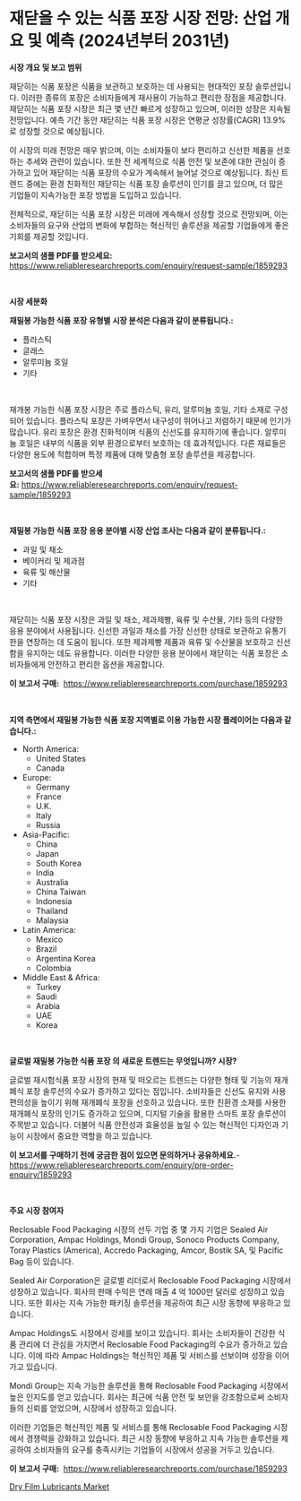 <p><h1>재닫을 수 있는 식품 포장 시장 전망: 산업 개요 및 예측 (2024년부터 2031년)</h1></p><p><strong>시장 개요 및 보고 범위</strong></p>
<p><p>재닫히는 식품 포장은 식품을 보관하고 보호하는 데 사용되는 현대적인 포장 솔루션입니다. 이러한 종류의 포장은 소비자들에게 재사용이 가능하고 편리한 장점을 제공합니다. 재닫히는 식품 포장 시장은 최근 몇 년간 빠르게 성장하고 있으며, 이러한 성장은 지속될 전망입니다. 예측 기간 동안 재닫히는 식품 포장 시장은 연평균 성장률(CAGR) 13.9%로 성장할 것으로 예상됩니다. </p><p>이 시장의 미래 전망은 매우 밝으며, 이는 소비자들이 보다 편리하고 신선한 제품을 선호하는 추세와 관련이 있습니다. 또한 전 세계적으로 식품 안전 및 보존에 대한 관심이 증가하고 있어 재닫히는 식품 포장의 수요가 계속해서 늘어날 것으로 예상됩니다. 최신 트렌드 중에는 환경 친화적인 재닫히는 식품 포장 솔루션이 인기를 끌고 있으며, 더 많은 기업들이 지속가능한 포장 방법을 도입하고 있습니다.</p><p>전체적으로, 재닫히는 식품 포장 시장은 미래에 계속해서 성장할 것으로 전망되며, 이는 소비자들의 요구와 산업의 변화에 부합하는 혁신적인 솔루션을 제공할 기업들에게 좋은 기회를 제공할 것입니다.</p></p>
<p><strong>보고서의 샘플 PDF를 받으세요:</strong> <a href="https://www.reliableresearchreports.com/enquiry/request-sample/1859293">https://www.reliableresearchreports.com/enquiry/request-sample/1859293</a></p>
<p>&nbsp;</p>
<p><strong>시장 세분화</strong></p>
<p><strong>재밀봉 가능한 식품 포장 유형별 시장 분석은 다음과 같이 분류됩니다.:</strong></p>
<p><ul><li>플라스틱</li><li>글래스</li><li>알루미늄 호일</li><li>기타</li></ul></p>
<p>&nbsp;</p>
<p><p>재개봉 가능한 식품 포장 시장은 주로 플라스틱, 유리, 알루미늄 호일, 기타 소재로 구성되어 있습니다. 플라스틱 포장은 가벼우면서 내구성이 뛰어나고 저렴하기 때문에 인기가 많습니다. 유리 포장은 환경 친화적이며 식품의 신선도를 유지하기에 좋습니다. 알루미늄 호일은 내부의 식품을 외부 환경으로부터 보호하는 데 효과적입니다. 다른 재료들은 다양한 용도에 적합하며 특정 제품에 대해 맞춤형 포장 솔루션을 제공합니다.</p></p>
<p><strong>보고서의 샘플 PDF를 받으세요:</strong>&nbsp;<a href="https://www.reliableresearchreports.com/enquiry/request-sample/1859293">https://www.reliableresearchreports.com/enquiry/request-sample/1859293</a></p>
<p>&nbsp;</p>
<p><strong> 재밀봉 가능한 식품 포장 응용 분야별 시장 산업 조사는 다음과 같이 분류됩니다.:</strong></p>
<p><ul><li>과일 및 채소</li><li>베이커리 및 제과점</li><li>육류 및 해산물</li><li>기타</li></ul></p>
<p>&nbsp;</p>
<p><p>재닫히는 식품 포장 시장은 과일 및 채소, 제과제빵, 육류 및 수산물, 기타 등의 다양한 응용 분야에서 사용됩니다. 신선한 과일과 채소를 가장 신선한 상태로 보관하고 유통기한을 연장하는 데 도움이 됩니다. 또한 제과제빵 제품과 육류 및 수산물을 보호하고 신선함을 유지하는 데도 유용합니다. 이러한 다양한 응용 분야에서 재닫히는 식품 포장은 소비자들에게 안전하고 편리한 옵션을 제공합니다.</p></p>
<p><strong>이 보고서 구매:</strong>&nbsp; <a href="https://www.reliableresearchreports.com/purchase/1859293">https://www.reliableresearchreports.com/purchase/1859293</a></p>
<p>&nbsp;</p>
<p><strong>지역 측면에서 재밀봉 가능한 식품 포장 지역별로 이용 가능한 시장 플레이어는 다음과 같습니다.:</strong></p>
<p><ul>
    <li>
        North America:
        <ul>
            <li>United States</li>
            <li>Canada</li>
        </ul>
    </li>
    <li>
        Europe:
        <ul>
            <li>Germany</li>
            <li>France</li>
            <li>U.K.</li>
            <li>Italy</li>
            <li>Russia</li>
        </ul>
    </li>
    <li>
        Asia-Pacific:
        <ul>
            <li>China</li>
            <li>Japan</li>
            <li>South Korea</li>
            <li>India</li>
            <li>Australia</li>
            <li>China Taiwan</li>
            <li>Indonesia</li>
            <li>Thailand</li>
            <li>Malaysia</li>
        </ul>
    </li>
    <li>
        Latin America:
        <ul>
            <li>Mexico</li>
            <li>Brazil</li>
            <li>Argentina Korea</li>
            <li>Colombia</li>
        </ul>
    </li>
    <li>
        Middle East & Africa:
        <ul>
            <li>Turkey</li>
            <li>Saudi</li>
            <li>Arabia</li>
            <li>UAE</li>
            <li>Korea</li>
        </ul>
    </li>
    </ul></p>
<p>&nbsp;</p>
<p><strong>글로벌 재밀봉 가능한 식품 포장 의 새로운 트렌드는 무엇입니까? 시장?</strong></p>
<p><p>글로벌 재시험식품 포장 시장의 현재 및 떠오르는 트렌드는 다양한 형태 및 기능의 재개폐식 포장 솔루션의 수요가 증가하고 있다는 점입니다. 소비자들은 신선도 유지와 사용 편의성을 높이기 위해 재개폐식 포장을 선호하고 있습니다. 또한 친환경 소재를 사용한 재개폐식 포장의 인기도 증가하고 있으며, 디지털 기술을 활용한 스마트 포장 솔루션이 주목받고 있습니다. 더불어 식품 안전성과 효율성을 높일 수 있는 혁신적인 디자인과 기능이 시장에서 중요한 역할을 하고 있습니다.</p></p>
<p><strong>이 보고서를 구매하기 전에 궁금한 점이 있으면 문의하거나 공유하세요.</strong>- <a href="https://www.reliableresearchreports.com/enquiry/pre-order-enquiry/1859293">https://www.reliableresearchreports.com/enquiry/pre-order-enquiry/1859293</a></p>
<p>&nbsp;</p>
<p><strong>주요 시장 참여자</strong></p>
<p><p>Reclosable Food Packaging 시장의 선두 기업 중 몇 가지 기업은 Sealed Air Corporation, Ampac Holdings, Mondi Group, Sonoco Products Company, Toray Plastics (America), Accredo Packaging, Amcor, Bostik SA, 및 Pacific Bag 등이 있습니다.</p><p>Sealed Air Corporation은 글로벌 리더로서 Reclosable Food Packaging 시장에서 성장하고 있습니다. 회사의 판매 수익은 연례 매출 4 억 1000만 달러로 성장하고 있습니다. 또한 회사는 지속 가능한 패키징 솔루션을 제공하여 최근 시장 동향에 부응하고 있습니다.</p><p>Ampac Holdings도 시장에서 강세를 보이고 있습니다. 회사는 소비자들이 건강한 식품 관리에 더 관심을 가지면서 Reclosable Food Packaging의 수요가 증가하고 있습니다. 이에 따라 Ampac Holdings는 혁신적인 제품 및 서비스를 선보이며 성장을 이어가고 있습니다.</p><p>Mondi Group는 지속 가능한 솔루션을 통해 Reclosable Food Packaging 시장에서 높은 인지도를 얻고 있습니다. 회사는 최근에 식품 안전 및 보안을 강조함으로써 소비자들의 신뢰를 얻었으며, 시장에서 성장하고 있습니다.</p><p>이러한 기업들은 혁신적인 제품 및 서비스를 통해 Reclosable Food Packaging 시장에서 경쟁력을 강화하고 있습니다. 최근 시장 동향에 부응하고 지속 가능한 솔루션을 제공하여 소비자들의 요구를 충족시키는 기업들이 시장에서 성공을 거두고 있습니다.</p></p>
<p><strong>이 보고서 구매:</strong>&nbsp;&nbsp;<a href="https://www.reliableresearchreports.com/purchase/1859293">https://www.reliableresearchreports.com/purchase/1859293</a></p>
<p><p><a href="https://github.com/Hazelklievgspy6vdcsmu106w/Market-Research-Report-List-1/blob/main/dry-film-lubricants-market.md">Dry Film Lubricants Market</a></p></p>
